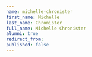 ```yaml
---
name: michelle-chronister
first_name: Michelle
last_name: Chronister
full_name: Michelle Chronister
alumni: true
redirect_from:
published: false
---
```


